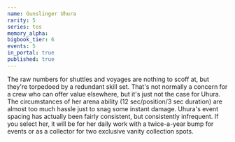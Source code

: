 ```yaml
---
name: Gunslinger Uhura
rarity: 5
series: tos
memory_alpha:
bigbook_tier: 6
events: 5
in_portal: true
published: true
---
```


The raw numbers for shuttles and voyages are nothing to scoff at, but they're torpedoed by a redundant skill set. That's not normally a concern for a crew who can offer value elsewhere, but it's just not the case for Uhura. The circumstances of her arena ability (12 sec/position/3 sec duration) are almost too much hassle just to snag some instant damage. Uhura's event spacing has actually been fairly consistent, but consistently infrequent. If you select her, it will be for her daily work with a twice-a-year bump for events or as a collector for two exclusive vanity collection spots.
